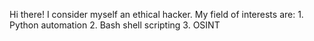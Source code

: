 Hi there! 
I consider myself an ethical hacker.
My field of interests are:
    1. Python automation
    2. Bash shell scripting
    3. OSINT

<!---
CuteCuppyCup/CuteCuppyCup is a ✨ special ✨ repository because its `README.md` (this file) appears on your GitHub profile.
You can click the Preview link to take a look at your changes.
--->
